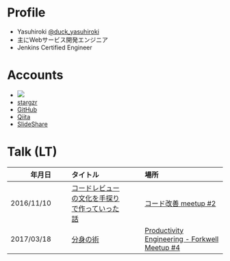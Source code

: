 # Profile

* Yasuhiroki [@duck\_yasuhiroki](https://twitter.com/duck_yasuhiroki)
* 主にWebサービス開発エンジニア
* Jenkins Certified Engineer

# Accounts

* [![](https://img.shields.io/badge/tech-stack-0690fa.svg?style=flat)](https://stackshare.io/yasuhiroki/yasuhiroki)
* [stargzr](https://stargzr.net/users/yasuhiroki)
* [GitHub](https://github.com/yasuhiroki)
* [Qiita](https://qiita.com/yasuhiroki)
* [SlideShare](https://www.slideshare.net/yasuhirokiyota/)

# Talk \(LT\)

| **年月日** | 　 | **タイトル** | 　 | **場所** |
| ---: | :--- | :--- | :--- | :--- |
| 2016/11/10 |  | [コードレビューの文化を手探りで作っていった話](https://www.slideshare.net/yasuhirokiyota/ss-68577272) |  | [コード改善 meetup \#2](https://kaizen.connpass.com/event/42118/) |
| 2017/03/18 |  | [分身の術](https://www.slideshare.net/yasuhirokiyota/ss-73260442) |  | [Productivity Engineering - Forkwell Meetup \#4](https://forkwell.connpass.com/event/51332/) |



